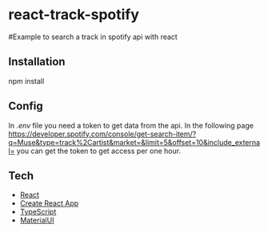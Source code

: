 # react-track-spotify
#Example to search a track in spotify api with react

## Installation

npm install

## Config
In *.env* file you need a token to get data from the api. In the following page
https://developer.spotify.com/console/get-search-item/?q=Muse&type=track%2Cartist&market=&limit=5&offset=10&include_external= you can get the token to get access per one hour.

## Tech

- [React](https://es.reactjs.org/)
- [Create React App](https://create-react-app.dev/)
- [TypeScript](https://www.typescriptlang.org/)
- [MaterialUI](https://mui.com/)
